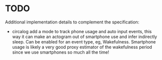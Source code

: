 # TODO

Additional implementation details to complement the specification:

* circalog add a mode to track phone usage and auto input events, this way it can make an actogram out of smartphone use and infer indirectly sleep. Can be enabled for an event type, eg, Wakefulness. Smartphone usage is likely a very good proxy estimator of the wakefulness period since we use smartphones so much all the time!
 

